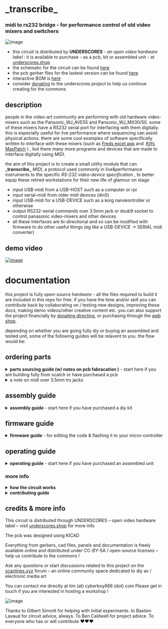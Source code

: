 # \_transcribe\_

### midi to rs232 bridge - for performance control of old video mixers and switchers

![image](https://user-images.githubusercontent.com/12017938/155063426-edec505d-e370-440a-b1c2-ed1fbf227e34.png)

- this circuit is distributed by __UNDERSCORES__ - _an open video hardware label_ : it is available to purchase - as a pcb, kit or assembled unit - at [underscores.shop](https://underscores.shop/_transcribe_/)
- the schematic for the circuit can be found [here](/hardware/schematic.pdf)
- the pcb gerber files for the lastest version can be found [here](/hardware/gerber_latest.zip)
- interactive BOM is [here](https://htmlpreview.github.io/?https://github.com/cyberboy666/_transcribe_/blob/main/hardware/bom/ibom.html)
- consider [donating](https://opencollective.com/underscores) to the underscores project to help us continue creating for the commons
## description

people in the video-art community are performing with old hardware video-mixers such as the Pansonic_WJ_AVE55 and Pansonic_WJ_MX30/50. some of these mixers have a RS232 serial port for interfacing with them digitally. this is especially useful for live performance where sequencing can assist physical actions. there are some cool examples of software specifically written to interface with these mixers (such as [Freds excel app](https://a2m2.ch/fred/wj-ave55.htm) and  [Klifs MaxPatch](https://vimeo.com/161662975) ) , but there many more programs and devices that are made to interface digitally using MIDI.

the aim of this project is to create a small utility module that can __\_transcribe\___ _MIDI_, a protocol used commonly in live&performance instruments to the specific _RS-232 video-device specification_ , to better equip these retired workstations for their new life of glamour on stage

- input USB-midi from a USB-HOST such as a computer or rpi
- input serial-midi from older midi devices (din5)
- input USB-midi for a USB-DEVICE such as a korg nanokontroller or otherwise
- output RS232-serial commands over 3.5mm jack or dsub9 socket to control panasonic video-mixers and other devices
- all these interfaces are bi-directional and so can be modified with firmware to do other useful things (eg like a USB-DEVICE -> SERIAL midi converter)

## demo video

[![image](https://user-images.githubusercontent.com/12017938/161842450-5e7714f2-3f4f-4ca7-a6d0-f1c522a89308.png)](https://videos.scanlines.xyz/w/iJpDAtjqwNczxP9pRJbMGW)


# documentation

this project is fully _open-source hardware_ - all the files required to build it are included in this repo for free. if you have the time and/or skill you can contribute back by collaborating on / testing new designs, improving these docs, making demo videos/other creative content etc. you can also support the project financially by [donating directing](https://opencollective.com/underscores), or purchasing through the [web shop](https://underscores.shop).

depending on whether you are going fully diy or buying an assembled and tested unit, some of the following guides will be relavent to you. the flow would be:

## ordering parts

<details><summary><b>parts sourcing guide (w/ notes on pcb fabracation )</b> - start here if you are building fully from scatch or have purchased a pcb</summary>

i try to source all the parts i can from either:
- [tayda](https://www.taydaelectronics.com/) ; cheaper for common parts like resistors etc, also good for mechanical parts like switches and buttons
- [mouser](https://www.mouser.de/) ; has lots more options, speciality video ic's, can sometimes cost more (free shipping on orders over 50euros)
- other ; ocationally there will be parts which will need to be sourced elsewhere - usaully either aliexpress, ebay or amazon etc...

take a look at the [full_bom](/hardware/bom/full_bom.csv) for this project to see where i am sourcing each part from
  
## omitting parts
  
if you know exactly how you will use your _transcribe_ some parts of this circuit build can be omitted. the pcb is divided into sections that are marked on silk-screen:

- __A - micro-conntroller - centre__ : this is the brain of the circuit and is required to make it do anything. its also where USB_MIDI is received from(/sent to) usb-hosts (eg computer or raspberry pi)
- __B - rs232 serial - output(/input)__ : for sending(/receiving) serial at rs232 levels - only omit if you are not using this board for its default / intended purpose
- __C - serial midi - input(/output)__ : for receiving(/sending) midi messages over serial (usually on older hardware over din5 or 3.5mm jack) - can omit if you are only using (newer) hardware with USB-MIDI
- __D USB-midi HOST__: adds circuitry so that micro-controller can act as USB-HOST. for receiving midi messages from(/sending to) usb-devices (eg korg nanokontrol2) - can omit this if not interested in controlling from usb-devices


## import into tayda

- go to the [tayda quick order](https://www.taydaelectronics.com/quick-order/) and in bottom corner choose _add from file_
- select the file [tayda_bom.csv](./hardware/bom/tayda_bom.csv) in the BOM folder (you will have to download it first or clone this repo)
- after importing select _add to cart_
- __NOTE:__ the minimum value for resistors is 10, so you may need to modify these values to add to cart (or if they are already modified here you will need to see the  full_bom for actual part QTY) 

- OPTIONAL: it is a good idea to add some dip-ic sockets and 2.54pin headers/sockets to your tayda order if you dont have them around already
  
## import into mouser

- go to [mouser bom tool](https://nz.mouser.com/Bom/) and click _upload spreadsheet_
- select the file [mouser_bom.csv](./hardware/bom/mouser_bom.csv) in this folder (you will have to download it first or clone this repo), then _upload my spreadsheet_ and _next_
- ensure that __Mouser Part Number__ is selected in the dropdown above the first row, then _next_, _process_
- if everything looks correct can now put _add to basket_

# ordering pcbs

you can support this project by buying individual pcbs from the [shop](https://underscores.shop). if you would rather have pcbs fabricated from gerbers directly the file you need is [here](/hardware/gerber_latest.zip) 

- i get my pcbs fabricated from [jlcpcb](https://cart.jlcpcb.com/quote) - 5 is the minumum order per design
- upload the zip file with the `add gerber file` button
- the default settings are mostly fine - set the __PCB Qty__ and __PCB Color__ settings (you can check that the file looks correct with pcb veiwer)
- it may be best to combine orders with other pcbs you want to have fab'd since the shipping can cost more than the items - also orginising group buys is a good way to distribute the extra pcbs /costs 
  
i often use jlcpcb because they are reliable, cheap and give you an option of colours. remember though that the cheapest Chinese fab houses are not always the most ethical or environmently friendly - if you can afford it consider supporting local companies. 

</details>

<details><summary>a note on midi over 3.5mm trs jacks</summary>


in general newer devices send midi over usb, and older ones send serial-midi over _din5 jacks_. however some newer devices opt to send serial-midi over __3.5mm trs jacks__ (to save space on more compact designs)

_transcribe_ has (overlapping) footprints for either serial-midi over _din5_ or over __3.5mm trs__

unfortunately at the time that designers started using __3.5mm trs jacks__ for midi there was no offical standard for which pins map to midis _source_ (`midi_plus`) and _sink_ (`midi_data`) pins and different designers have mapped this differently on their instruments.

now there is an offical standard - TYPE A - which is what _transcribe_ uses: 

- t -> _sink_ (data)
- r -> _source_ (plus)
- s -> x

[minimidi.world](https://minimidi.world/) is a great resource that explains the different standards and allows you to look up the type of _serial midi over 3.5mm trs_ that your devices have - i recommend taking a look at this if you are planning on using 3.5mm trs with your _transcribe_

</details>

## assembly guide

<details><summary><b>assembly guide</b> - start here if you have purchased a diy kit</summary>
  

## interactive BOM for build guiding

follow this link to view the [interactive BOM](https://htmlpreview.github.io/?https://github.com/cyberboy666/_transcribe_/blob/main/hardware/bom/ibom.html)
  


## general solder advices

- remember to heat pad first (2-3seconds), then add solder, then continue to heat (1-2seconds)

- Checkout the web-comic [soldering is easy](https://mightyohm.com/files/soldercomic/FullSolderComic_EN.pdf) for more soldering advice

## general order of assembly

- in general while assembling i start placing resistors and capacitors first. placing 5 - 10 components at a time and then flipping the board to solder them and trim the legs etc.
- next i would do diodes, transistors and ic's - taking care that these are placed in the right direction (using a ic socket can be useful)
- finally i place the interface parts - rca jacks, power jack, pots and switches - make sure these have lots of solder on for structural stablity

## interface choice / double footprint
  
_serial-midi_ is most commonly sent over __din5__ (older hardware) J5 & J7 or __trs 3.5mm jack__ (newer hardware) J4 & J6 - footprints for both are overlayed on the pcb so you can choose which one you would like to have
  
## Usb-host shield

__IMPORTANT: A trace needs to be cut on the usb-host-shield to allow it to be powered by 5v__ – _see the diagram below_ – this is best done with a craft knife – take care not to cut any other traces accidentally.
  
![image](https://user-images.githubusercontent.com/12017938/98587955-32bec280-22cb-11eb-93e5-89b337cc7d75.png)
![image](https://user-images.githubusercontent.com/12017938/98587933-2a668780-22cb-11eb-9844-af73e18d9543.png)
  
all pins on the outer vertical lines need to be soldered to the board. In addition to this the single topmost inner pin (labeled 5v in diagram) needs to be soldered to pcb also
  
## specific assembly advice

Start by soldering the smallest parts first: resistors, diodes, capacitors and regulators - take note of the direction on the diodes - black bar on component matching black bar on footprint

Next lets do the ic’s/sockets - make sure the direction is correct! place in and fold two corner pins to hold in place, then solder all pins. you can place the ic in now too

Now lets do the micro-controller and usb-host-shield - if you want to be able to remove them from the board you will need to solder header sockets to the board first – otherwise can directly solder the header pins

for the usb-host-shield right_row I would do a 1x2 header horizontally at the top to catch that 5v pin and then 1x11 row vertically for the rest – the left_row can just be a single 1x12 vertical header

Finally place the interface parts (eg jacks and sockets) be generous with the solder here -> this is to strengthen the mechanical connections as well as making electrical ones

Leave j8 header unpopulated – this just exposes the bootloader pins so firmware can be reset in the rare case that the pro-micro gets bricked – also leave j1 header unpopulated unless you want to power from a euro-power-header
  
</details>

## firmware guide

<details><summary><b>firmware guide</b> - for editing the code & flashing it to your micro-controller</summary>
  
## flashing firmware onto the micro-controller
  
if you have got a kit from the shop the default firmware will be pre-configured - still you probably will want to follow this so you can edit the code and update the mappings.
  
### install guide
  
all _underscores_ projects with micro-controllers use [platformio](https://platformio.org/) with [visual studio code](https://code.visualstudio.com/) to edit, flash and monitor the code.
  
- first download (and unzip) the code in this repo - easiest is [as a zip](https://github.com/cyberboy666/_transcribe_/archive/refs/heads/main.zip) or you can clone using git if you are comfortable with this
- next download, install and open [visual studio code](https://code.visualstudio.com/#alt-downloads)
- now open the extension tab within vscode on left vertical menu (or press ctrl-shift-x) and search for `platformio` to install this extension
  
![image](https://user-images.githubusercontent.com/12017938/158495161-7c3114fc-814b-4acc-b142-4a9522370473.png)

- connect the micro-controller to computer via usb, open the _transcribe_ software folder (ctrl-k ctrl-o) in vscode and find the _platformio_ commands (either in left vertical menu under _platformio_ or little tick/arrow symbols along bottom blue bar) - `PlatformIO: Upload` should flash the default code to your micro-controller
  
![image](https://user-images.githubusercontent.com/12017938/158495844-99466196-086a-47d2-b803-2b5941d33ac5.png)

### mapping edit guide
  
this guide is just an overview to get you started. the two files that you might want to look at are: 
- [software/src/commands.h](software/src/commands.h) - where the specific serial protocol commands are defined
- [software/src/main.cpp](software/src/main.cpp) - all the code that handles receiving midi and writing serial is - including the _mapping function_
  
open the `src/main.cpp` file in vscode and fold all functions by pressing `ctrl-k, ctrl-0` - this makes reading it a bit easier:

![image](https://user-images.githubusercontent.com/12017938/158500187-9222c7e7-a8f3-4ff5-b663-3d6d90e5ee68.png)

open and take a look at the `setAVE55nanokontrolMap` method - we will first look at these lines:
  
```cpp
    else if(midiParam1 == 64){setCmd(A55_A_BUS_SOURCE_1);}
    else if(midiParam1 == 65){setCmd(A55_A_BUS_SOURCE_2);}
```
  
the first line is saying: __if the incoming midi message has `midiParam1` set to 64, then send the `A55_A_BUS_SOURCE_1` command over rs232 serial__ - since we can see from above that this line is within the conditional: `if(midiCommand == MIDICOMMAND::CC)` , then we know that `midiParam1` is refering to the cc channel. we can also see in the __commands.h__ file  that `A55_A_BUS_SOURCE_1` is set to the command from that panasonic ave55 specification that switches the a-bus source to input 1:
```cpp
  #define A55_A_BUS_SOURCE_1 "VCP:200"
```

this line is mapping a midi message on cc channel 64 to the rs232 message for ave55 that switches the input source. this is the simplest kind of mapping - a discrete BUTTON press. however there are also mappings to functions that take parameter values also. for example the `A55_A_B_MIX_LEVEL` command that wipes between the a-bus to b-bus on the mixer:
  
 ```cpp
 if(midiParam1 == 0){setCmd(A55_A_B_MIX_LEVEL, midiParam2);}
 else if(midiParam1 == 1){setCmd(A55_THRESHOLD_LUM_KEY, midiParam2);}
 else if(midiParam1 == 2){setCmd(A55_CENTER_WIPE_X, midiParam2);}
 else if(midiParam1 == 3){setCmd(A55_CENTER_WIPE_Y, midiParam2);}
```

we can see that on these mappings also the __midiParam2__ value is passed into the _setCmd_ function - this is the _cc value_ of the channel - on my controller - the position of the slider that is sending on cc channel 0. the rs232 command for this function also takes a varible input to set position of the mix:
```cpp
#define A55_A_B_MIX_LEVEL "VMM:179~0"
```
where the `~0` is a placeholder that is replaced with the hex-converted value of `midiParam2`. there are other ways to map midi notes to rs232 commands. there are more 'advanced' mapping functions in the code for this - for example:
```cpp
else if(midiParam1 == 35){setCmdParamRandom(A55_A_B_MIX_LEVEL);}
```
takes a button press and converts it to a random mix level. another useful mapping is taking continuous inputn (eg slider on midi controller)  and convert this to a STEP of different discrete commands - for example:
```cpp
else if(midiParam1 == 17){setCmdStepAVE55(A55_A_BUS_MOSAIC_OFF, midiParam2, 76, 6);}
else if(midiParam1 == 18){setCmdStepAVE55(A55_A_BUS_PAINT_OFF, midiParam2, 82, 6);}
```
these mappings STEP between sending 6 different rs232 commands on a single slider - so you can set all the mosaic/paint effect levels in one turn. another useful 'advanced' mapping function is the SWITCH:
  
```cpp
else if(midiParam1 == 50){setCmdSwitch(MX50_A_BUS_EFFECT_ON, MX50_A_BUS_EFFECT_OFF, 3);}
```

this will SWITCH between sending the _on_ and _off_ commands when the same midi command is send (the third parameter input `3` is a unique index reference to store the on/off state in memory between messages)
  
these are just some examples of the ways that code can be used to perform these mappings. if you are interested can see more in the code directly or write your own mapping functions!
  

  
</details>
  
## operating guide
  
<details><summary><b>operating guide</b> - start here if you have purchased an assembled unit</summary>

![image](https://user-images.githubusercontent.com/12017938/158474325-491af7d0-d0d1-4446-a689-3c4a773478fd.png)


</details>

### more info

<details><summary><b>how the circuit works</b></summary>
  
[coming soon]
                                                                                                                             
</details>

<details><summary><b>contributing guide</b></summary>
  
if you would like to contribute back to these projects in some way but dont know how the best thing (for now) would be to reach out to me directly ( tim@cyberboy666.com or @cyberboy666 on scanlines forum) - i will be happy to help
  
</details>


## credits & more info


This circuit is distributed through UNDERSCORES – open video hardware label – visit [underscores.shop](https://underscores.shop) for more info

The pcb was designed using KICAD

Everything from gerbers, cad files, panels and documentation is freely available online and distributed under CC-BY-SA / open-source licenses – help us contribute to the commons !

Ask any questions or start discussions related to this project on the [scanlines.xyz](https://scanlines.xyz) forum – an online community space dedicated to diy av / electronic media art

You can contact me directly at tim (at) cyberboy666 (dot) com 
Please get in touch if you are interested in hosting a workshop !

![image](https://user-images.githubusercontent.com/12017938/158493552-49a106d9-8a07-45a7-9833-da2faddb7406.png)


Thanks to Gilbert Sinnott for helping with initial experiments. to Bastien Lavaud for circuit advice, always. To Ben Caldwell for project advice. To everyone who has or will contribute ♥♥♥

